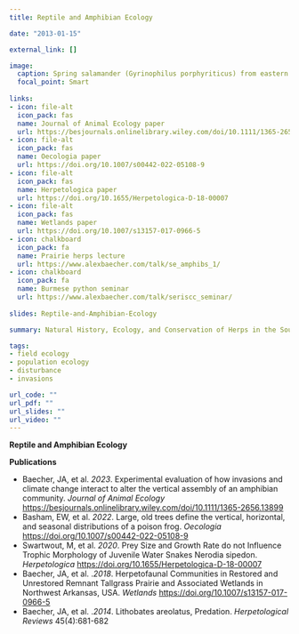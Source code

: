 ```yaml
---
title: Reptile and Amphibian Ecology

date: "2013-01-15"

external_link: []

image:
  caption: Spring salamander (Gyrinophilus porphyriticus) from eastern Kentucky
  focal_point: Smart
  
links:
- icon: file-alt
  icon_pack: fas
  name: Journal of Animal Ecology paper
  url: https://besjournals.onlinelibrary.wiley.com/doi/10.1111/1365-2656.13899
- icon: file-alt
  icon_pack: fas
  name: Oecologia paper
  url: https://doi.org/10.1007/s00442-022-05108-9
- icon: file-alt
  icon_pack: fas
  name: Herpetologica paper
  url: https://doi.org/10.1655/Herpetologica-D-18-00007 
- icon: file-alt
  icon_pack: fas
  name: Wetlands paper
  url: https://doi.org/10.1007/s13157-017-0966-5
- icon: chalkboard
  icon_pack: fa
  name: Prairie herps lecture
  url: https://www.alexbaecher.com/talk/se_amphibs_1/
- icon: chalkboard
  icon_pack: fa
  name: Burmese python seminar
  url: https://www.alexbaecher.com/talk/seriscc_seminar/
  
slides: Reptile-and-Amphibian-Ecology

summary: Natural History, Ecology, and Conservation of Herps in the Southeastern US.

tags:
- field ecology
- population ecology
- disturbance
- invasions

url_code: ""
url_pdf: ""
url_slides: ""
url_video: ""
---
```


**Reptile and Amphibian Ecology**  

**Publications**  
- Baecher, JA, et al. *2023*. Experimental evaluation of how invasions and climate change interact to alter the vertical assembly of an amphibian community. *Journal of Animal Ecology* https://besjournals.onlinelibrary.wiley.com/doi/10.1111/1365-2656.13899
- Basham, EW, et al. *2022*. Large, old trees define the vertical, horizontal, and seasonal distributions of a poison frog. *Oecologia*  https://doi.org/10.1007/s00442-022-05108-9
- Swartwout, M, et al. *2020*. Prey Size and Growth Rate do not Influence Trophic Morphology of Juvenile Water Snakes Nerodia sipedon. *Herpetologica* https://doi.org/10.1655/Herpetologica-D-18-00007
- Baecher, JA, et al. .*2018*. Herpetofaunal Communities in Restored and Unrestored Remnant Tallgrass Prairie and Associated Wetlands in Northwest Arkansas, USA. *Wetlands* https://doi.org/10.1007/s13157-017-0966-5
- Baecher, JA, et al. .*2014*. Lithobates areolatus, Predation. *Herpetological Reviews* 45(4):681-682
